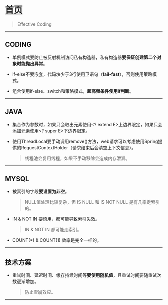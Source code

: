 # [首页](/blog/)

> Effective Coding

***

## CODING

- 单例模式要防止被反射机制访问私有构造器，私有构造器**要保证创建第二个对象时能抛出异常**。

- if-else不要嵌套，代码块少于3行使用卫语句（**fail-fast**），否则使用策略模式。

- 组合使用if-else、switch和策略模式，**超高频条件使用if判断**。

***

## JAVA

- 集合作为参数时，如果只会取出元素使用<? extend E>上边界限定，如果只会添加元素使用<? super E>下边界限定。
  
- 使用ThreadLocal要手动调用remove()方法，web请求可以考虑使用Spring提供的RequestContextHolder（请求结束后会清空上下文信息）。 
  > 线程池会复用线程，如果不手动移除会造成内存泄漏。

***

## MYSQL

- 被索引的字段**要设置为非空**。 
  > NULL值处理比较复杂，但 IS NULL 和 IS NOT NULL 是有几率走索引的。

- IN & NOT IN 要慎用，都可能导致索引失效。
  > IN & NOT IN 都可能走索引。

- COUNT(*) & COUNT(1) 效率是完全一样的。
  
***

## 技术方案

- 重试时间、延迟时间、缓存持续时间等**要使用随机值**，且重试时间要随重试次数逐渐增加。 
  > 防止雪崩效应。

***